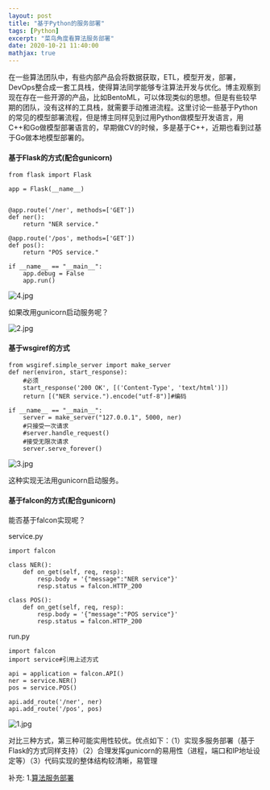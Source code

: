 ```yaml
---
layout: post
title: "基于Python的服务部署"
tags: [Python]
excerpt: "菜鸟角度看算法服务部署"
date: 2020-10-21 11:40:00
mathjax: true
---
```


在一些算法团队中，有些内部产品会将数据获取，ETL，模型开发，部署，DevOps整合成一套工具栈，使得算法同学能够专注算法开发与优化。博主观察到现在存在一些开源的产品，比如BentoML，可以体现类似的思想。但是有些较早期的团队，没有这样的工具栈，就需要手动推进流程。这里讨论一些基于Python的常见的模型部署流程，但是博主同样见到过用Python做模型开发语言，用C++和Go做模型部署语言的，早期做CV的时候，多是基于C++，近期也看到过基于Go做本地模型部署的。


#### 基于Flask的方式(配合gunicorn)

```
from flask import Flask

app = Flask(__name__)


@app.route('/ner', methods=['GET'])
def ner():
    return "NER service."

@app.route('/pos', methods=['GET'])
def pos():
    return "POS service."

if __name__ == "__main__":
    app.debug = False
    app.run()

```

![4.jpg](https://i.loli.net/2020/10/21/DiNWr3tzAYavFGf.jpg)


如果改用gunicorn启动服务呢？


![2.jpg](https://i.loli.net/2020/10/21/s4oruQkU2EARCZV.jpg)

#### 基于wsgiref的方式

```
from wsgiref.simple_server import make_server
def ner(environ, start_response):
    #必须
    start_response('200 OK', [('Content-Type', 'text/html')])
    return [("NER service.").encode("utf-8")]#编码

if __name__ == "__main__":
    server = make_server("127.0.0.1", 5000, ner)
    #只接受一次请求
    #server.handle_request() 
    #接受无限次请求
    server.serve_forever()
```


![3.jpg](https://i.loli.net/2020/10/21/YSepvVfq896LE3m.jpg)

这种实现无法用gunicorn启动服务。

#### 基于falcon的方式(配合gunicorn)

能否基于falcon实现呢？

service.py

```
import falcon

class NER():    
    def on_get(self, req, resp):
        resp.body = '{"message":"NER service"}'
        resp.status = falcon.HTTP_200

class POS():    
    def on_get(self, req, resp):
        resp.body = '{"message":"POS service"}'
        resp.status = falcon.HTTP_200
```

run.py

```
import falcon
import service#引用上述方式

api = application = falcon.API()
ner = service.NER()
pos = service.POS()

api.add_route('/ner', ner)
api.add_route('/pos', pos)
```

![1.jpg](https://i.loli.net/2020/10/21/SCT9VZaPoJ3gnYN.jpg)

对比三种方式，第三种可能实用性较优。优点如下：（1）实现多服务部署（基于Flask的方式同样支持）（2）合理发挥gunicorn的易用性（进程，端口和IP地址设定等）（3）代码实现的整体结构较清晰，易管理


补充:
1.[算法服务部署](https://mp.weixin.qq.com/s?__biz=MzIzMzYwNzY2NQ==&mid=2247487864&idx=1&sn=276e6da92630e0f5757bd788fb199eaa&chksm=e88249e6dff5c0f066f22b12edfabe575e033a120be1b54e13e60fcd48b7fff6a685056ae57d&mpshare=1&scene=23&srcid=1218lg9568fELrLqg6Z6JmTJ&sharer_sharetime=1639834182319&sharer_shareid=0e8353dcb5f53b85da8e0afe73a0021b%23rd)
